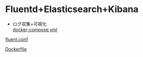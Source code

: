 # Fluentd+Elasticsearch+Kibana
* ログ収集+可視化  
[docker-compose.yml](https://gist.github.com/roy-n-roy/7ae6bc3fbc2868c61de743a8b81c6aae#file-docker-compose-yml)
<script src="https://gist.github.com/roy-n-roy/7ae6bc3fbc2868c61de743a8b81c6aae.js?file=docker-compose.yml"></script>
[fluent.conf](https://gist.github.com/roy-n-roy/7ae6bc3fbc2868c61de743a8b81c6aae#file-fluent-conf)
<script src="https://gist.github.com/roy-n-roy/7ae6bc3fbc2868c61de743a8b81c6aae.js?file=fluent.conf"></script>
[Dockerfile](https://gist.github.com/roy-n-roy/7ae6bc3fbc2868c61de743a8b81c6aae#file-Dockerfile)
<script src="https://gist.github.com/roy-n-roy/7ae6bc3fbc2868c61de743a8b81c6aae.js?file=Dockerfile"></script>
